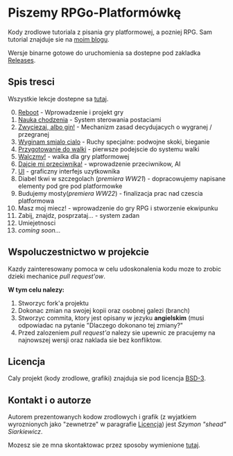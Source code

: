 # Piszemy RPGo-Platformówkę

Kody zrodlowe tutoriala z pisania gry platformowej, a pozniej RPG. Sam tutorial znajduje sie na [moim blogu](http://szymonsiarkiewicz.pl/).

Wersje binarne gotowe do uruchomienia sa dostepne pod zakladka [Releases](https://github.com/sheadovas/proj_platf_rpg/releases).


## Spis tresci

Wszystkie lekcje dostepne sa [tutaj](http://szymonsiarkiewicz.pl/poradniki/proj_platf_rpg/).

0. [Reboot](http://szymonsiarkiewicz.pl/poradniki/proj_platf_rpg/0-reboot/) - Wprowadzenie i projekt gry
1. [Nauka chodzenia](http://szymonsiarkiewicz.pl/poradniki/proj_platf_rpg/1-nauka-chodzenia/) - System sterowania postaciami
2. [Zwyciezaj, albo gin!](http://szymonsiarkiewicz.pl/poradniki/proj_platf_rpg/2-zwyciezaj-albo-gin/) - Mechanizm zasad decydujacych o wygranej / przegranej
3. [Wyginam smialo cialo](http://szymonsiarkiewicz.pl/poradniki/proj_platf_rpg/3-wyginaj-smialo-cialo/) - Ruchy specjalne: podwojne skoki, bieganie
4. [Przygotowanie do walki](http://szymonsiarkiewicz.pl/poradniki/proj_platf_rpg/4-przygotowanie-do-walki/) - pierwsze podejscie do systemu walki
5. [Walczmy!](http://szymonsiarkiewicz.pl/poradniki/proj_platf_rpg/5-walka/) - walka dla gry platformowej
6. [Dajcie mi przeciwnika!](http://szymonsiarkiewicz.pl/poradniki/proj_platf_rpg/6-dajcie-mi-przeciwnika/) - wprowadzenie przeciwnikow, AI
7. [UI](http://szymonsiarkiewicz.pl/poradniki/proj_platf_rpg/7-interfejs-graficzny/) - graficzny interfejs uzytkownika
8. Diabel tkwi w szczegolach (*premiera WW21*) - dopracowujemy napisane elementy pod gre pod platformowke
9. Budujemy mosty(*premiera WW22*) - finalizacja prac nad czescia platformowa
1. Masz moj miecz! - wprowadzenie do gry RPG i stworzenie ekwipunku
2. Zabij, znajdz, posprzataj... - system zadan
3. Umiejetnosci
2. *coming soon...*


## Wspoluczestnictwo w projekcie

Kazdy zainteresowany pomoca w celu udoskonalenia kodu moze to zrobic dzieki mechanice *pull request'ow*. 

**W tym celu nalezy:**

1. Stworzyc fork'a projektu
2. Dokonac zmian na swojej kopii oraz osobnej galezi (branch)
3. Stworzyc commita, ktory jest opisany w jezyku __angielskim__ (musi odpowiadac na pytanie "Dlaczego dokonano tej zmiany?"
4. Przed zalozeniem *pull request'a* nalezy sie upewnic ze pracujemy na najnowszej wersji oraz naklada sie bez konfliktow.


## Licencja

Caly projekt (kody zrodlowe, grafiki) znajduja sie pod licencja [BSD-3](LICENSE).


## Kontakt i o autorze

Autorem prezentowanych kodow zrodlowych i grafik (z wyjatkiem wyroznionych jako "zewnetrze" w paragrafie [Licencja](#licencja)) jest *Szymon "shead" Siarkiewicz*.

Mozesz sie ze mna skontaktowac przez sposoby wymienione [tutaj](http://szymonsiarkiewicz.pl/kontakt).
